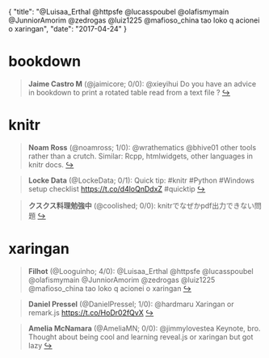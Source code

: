 {
  "title": "@Luisaa_Erthal @httpsfe @lucasspoubel @olafismymain @JunniorAmorim @zedrogas @luiz1225 @mafioso_china tao loko q acionei o xaringan",
  "date": "2017-04-24"
}

# bookdown

> **Jaime Castro M** (@jaimicore; 0/0): @xieyihui Do you have an advice in bookdown to print a rotated table read from a text file ?  [&#8618;](https://twitter.com/xieyihui/status/856486508680892416)

<!-- -->


# knitr

> **Noam Ross** (@noamross; 1/0): @wrathematics @bhive01 other tools rather than a crutch. Similar: Rcpp, htmlwidgets, other languages in knitr docs.  [&#8618;](https://twitter.com/xieyihui/status/856558156943683585)

<!-- -->


> **Locke Data** (@LockeData; 0/1): Quick tip: #knitr #Python #Windows setup checklist https://t.co/d4loQnDdxZ #quicktip  [&#8618;](https://twitter.com/xieyihui/status/856610409750683648)

<!-- -->


> **クスクス料理勉強中** (@coolished; 0/0): knitrでなぜかpdf出力できない問題  [&#8618;](https://twitter.com/xieyihui/status/856445266156691456)

<!-- -->


# xaringan

> **Filhot** (@Looguinho; 4/0): @Luisaa_Erthal @httpsfe @lucasspoubel @olafismymain @JunniorAmorim @zedrogas @luiz1225 @mafioso_china tao loko q acionei o xaringan  [&#8618;](https://twitter.com/xieyihui/status/856317738746343428)

<!-- -->


> **Daniel Pressel** (@DanielPressel; 1/0): @hardmaru Xaringan or remark.js https://t.co/HoDr02fQvX  [&#8618;](https://twitter.com/xieyihui/status/856566801362280449)

<!-- -->


> **Amelia McNamara** (@AmeliaMN; 0/0): @jimmylovestea Keynote, bro. Thought about being cool and learning reveal.js or xaringan but got lazy  [&#8618;](https://twitter.com/xieyihui/status/856600397166911490)

<!-- -->



